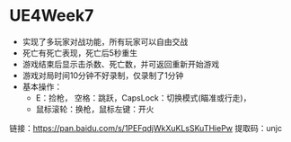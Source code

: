 # UE4Week7

- 实现了多玩家对战功能，所有玩家可以自由交战
- 死亡有死亡表现，死亡后5秒重生
- 游戏结束后显示击杀数、死亡数，并可返回重新开始游戏
- 游戏对局时间10分钟不好录制，仅录制了1分钟
- 基本操作：
  - E：捡枪， 空格：跳跃，CapsLock：切换模式(瞄准或行走)，
  - 鼠标滚轮：换枪，鼠标左键：开火

链接：https://pan.baidu.com/s/1PEFqdjWkXuKLsSKuTHiePw 
提取码：unjc